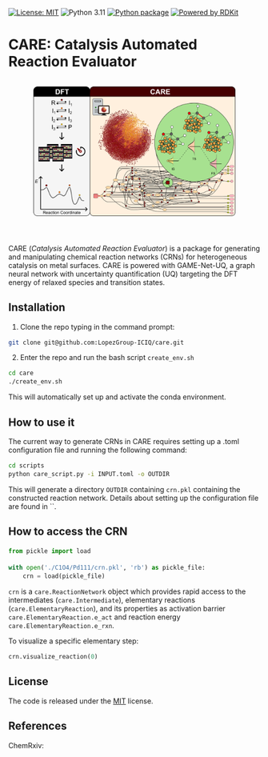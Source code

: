 [![License: MIT](https://img.shields.io/badge/License-MIT-green.svg)](https://opensource.org/licenses/MIT)
![Python 3.11](https://img.shields.io/badge/python-3.11-blue.svg)
[![Python package](https://github.com/LopezGroup-ICIQ/care/actions/workflows/python-package.yml/badge.svg)](https://github.com/LopezGroup-ICIQ/care/actions/workflows/python-package.yml)
[![Powered by RDKit](https://img.shields.io/badge/Powered%20by-RDKit-3838ff.svg?logo=data:image/png;base64,iVBORw0KGgoAAAANSUhEUgAAABAAAAAQBAMAAADt3eJSAAAABGdBTUEAALGPC/xhBQAAACBjSFJNAAB6JgAAgIQAAPoAAACA6AAAdTAAAOpgAAA6mAAAF3CculE8AAAAFVBMVEXc3NwUFP8UPP9kZP+MjP+0tP////9ZXZotAAAAAXRSTlMAQObYZgAAAAFiS0dEBmFmuH0AAAAHdElNRQfmAwsPGi+MyC9RAAAAQElEQVQI12NgQABGQUEBMENISUkRLKBsbGwEEhIyBgJFsICLC0iIUdnExcUZwnANQWfApKCK4doRBsKtQFgKAQC5Ww1JEHSEkAAAACV0RVh0ZGF0ZTpjcmVhdGUAMjAyMi0wMy0xMVQxNToyNjo0NyswMDowMDzr2J4AAAAldEVYdGRhdGU6bW9kaWZ5ADIwMjItMDMtMTFUMTU6MjY6NDcrMDA6MDBNtmAiAAAAAElFTkSuQmCC)](https://www.rdkit.org/)


# CARE: Catalysis Automated Reaction Evaluator

<div style="display: flex; justify-content: center; align-items: center;">
    <p align="center">
     <img src="./CARE_github.png" width="80%" height="80%" />
    </p>
</div>
 
 #

CARE (*Catalysis Automated Reaction Evaluator*) is a package for generating and manipulating chemical reaction networks (CRNs) for heterogeneous catalysis on metal surfaces. CARE is powered with GAME-Net-UQ, a graph neural network with uncertainty quantification (UQ) targeting the DFT energy of relaxed species and transition states.

## Installation

1. Clone the repo typing in the command prompt:

```bash
git clone git@github.com:LopezGroup-ICIQ/care.git
```

2. Enter the repo and run the bash script `create_env.sh`

```bash
cd care
./create_env.sh 
```

This will automatically set up and activate the conda environment.

## How to use it

The current way to generate CRNs in CARE requires setting up a .toml configuration file and running the following command:

```bash
cd scripts
python care_script.py -i INPUT.toml -o OUTDIR
```

This will generate a directory `OUTDIR` containing `crn.pkl` containing the constructed reaction network.
Details about setting up the configuration file are found in ``.

## How to access the CRN

```python
from pickle import load

with open('./C1O4/Pd111/crn.pkl', 'rb') as pickle_file:
    crn = load(pickle_file)
```

`crn` is a `care.ReactionNetwork` object which provides rapid access to the intermediates (`care.Intermediate`), elementary reactions (`care.ElementaryReaction`), and its properties as activation barrier `care.ElementaryReaction.e_act` and reaction energy `care.ElementaryReaction.e_rxn`.

To visualize a specific elementary step:

```python
crn.visualize_reaction(0)
```

## License

The code is released under the [MIT]() license.

## References

ChemRxiv: 
